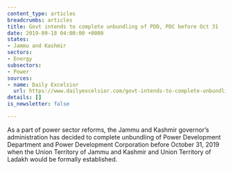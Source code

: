 ```yaml
---
content_type: articles
breadcrumbs: articles
title: Govt intends to complete unbundling of PDD, PDC before Oct 31
date: 2019-09-18 04:00:00 +0000
states:
- Jammu and Kashmir
sectors:
- Energy
subsectors:
- Power
sources:
- name: Daily Excelsior
  url: https://www.dailyexcelsior.com/govt-intends-to-complete-unbundling-of-pdd-pdc-before-oct-31/
details: []
is_newsletter: false

---
```

As a part of power sector reforms, the Jammu and Kashmir governor’s administration has decided to complete unbundling of Power Development Department and Power Development Corporation before October 31, 2019 when the Union Territory of Jammu and Kashmir and Union Territory of Ladakh would be formally established.
